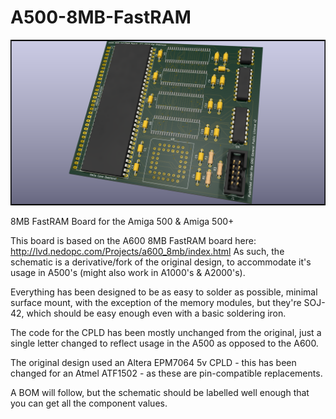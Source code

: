 # A500-8MB-FastRAM

![A500 8MB FastRAM Board](A500%20FastRAM%20Orth1b.png?raw=true "A500 8MB FastRAM Board")

8MB FastRAM Board for the Amiga 500 &amp; Amiga 500+

This board is based on the A600 8MB FastRAM board here: http://lvd.nedopc.com/Projects/a600_8mb/index.html
As such, the schematic is a derivative/fork of the original design, to accommodate it's usage in A500's (might also work in A1000's & A2000's).

Everything has been designed to be as easy to solder as possible, minimal surface mount, with the exception of the memory modules, but they're SOJ-42, which should be easy enough even with a basic soldering iron.

The code for the CPLD has been mostly unchanged from the original, just a single letter changed to reflect usage in the A500 as opposed to the A600.

The original design used an Altera EPM7064 5v CPLD - this has been changed for an Atmel ATF1502 - as these are pin-compatible replacements. 

A BOM will follow, but the schematic should be labelled well enough that you can get all the component values.
